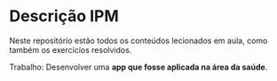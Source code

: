 # Descrição IPM

Neste repositório estão todos os conteúdos lecionados em aula, como também os exercicíos resolvidos.

Trabalho: Desenvolver uma **app que fosse aplicada na área da saúde**. 
